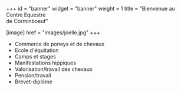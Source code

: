+++
id = "banner"
widget = "banner"
weight = 1
title = "Bienvenue au <br />Centre Equestre <br />de Corminboeuf"

[image]
href = "images/joelle.jpg"
+++
- Commerce de poneys et de chevaux
- Ecole d'équitation
- Camps et stages
- Manifestations hippiques
- Valorisation/travail des chevaux
- Pension/travail
- Brevet-diplôme